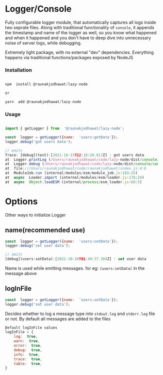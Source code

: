 
# Logger/Console

Fully configurable logger module, that automatically captures all logs inside two seprate files. Along with traditional functionality of `console`, it appends the timestamp and name of the logger as well, so you know what happened and when it happened and you don't have to deep dive into unnecessary noise of server logs, while debugging.

  

Extremely light package, with no external "dev" dependencies. Everything happens via traditional functions/packages exposed by NodeJS

  

### Installation

```javascript

npm  install @raunakjodhawat/lazy-node

or

yarn  add @raunakjodhawat/lazy-node

```

### Usage

```javascript

import { getLogger } from  '@raunakjodhawat/lazy-node';

const  logger = getLogger({name:  'users:getData'});
logger.debug('got users data');

// emits
Trace: [debug](test):[2021-10-15T22:18:20.817Z] : got users data
at  Logger.printLog (/Users/raunakjodhawat/code/lazy-node/dist/console/console.js:100:25)
at  Logger.debug (/Users/raunakjodhawat/code/lazy-node/dist/console/console.js:126:23)
at  file:///Users/raunakjodhawat/code/raunakjodhawat/index.js:4:8
at  ModuleJob.run (internal/modules/esm/module_job.js:183:25)
at  async  Loader.import (internal/modules/esm/loader.js:178:24)
at  async  Object.loadESM (internal/process/esm_loader.js:68:5)
```

# Options
Other ways to initialize Logger
## name(recommended use)
```javascript
const  logger = getLogger({name:  'users:setData'});
logger.debug('set user data');

// emits
[debug](users:setData):[2021-10-16T01:49:37.304Z] : set user data
```
Name is used while emitting messages. for eg:
`(users:setData)` in the message above

## logInFile
```javascript
const  logger = getLogger({name:  'users:setData'});
logger.debug('set user data');

```
Decides whether to log a message type into `stdout.log` and `stderr.log` file or not. By default all messages are added to the files
```javascript
Default logInFile values
logInFile = {
	log:  true,
	warn:  true,
	error:  true,
	debug:  true,
	info:  true,
	trace:  true,
	table:  true,
}
```